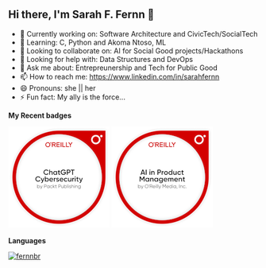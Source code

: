 ## Hi there, I'm Sarah F. Fernn 👋

- 🔭 Currently working on: Software Architecture and CivicTech/SocialTech
- 🌱 Learning: C, Python and Akoma Ntoso, ML 
- 👯 Looking to collaborate on: AI for Social Good projects/Hackathons
- 🤔 Looking for help with: Data Structures and DevOps 
- 💬 Ask me about: Entrepreunership and Tech for Public Good
- 📫 How to reach me: https://www.linkedin.com/in/sarahfernn
- 😄 Pronouns: she || her
- ⚡ Fun fact: My ally is the force...

**My Recent badges**

[![ChatGPT Cybersecurity](chatgpt-cybersecurity.png)](https://www.credly.com/badges/69edba7b-52ce-4d48-aaaf-61eff9669749/public_url)
[![ChatGPT A.I. in Project Management](ai-in-product-management.png)](https://www.credly.com/badges/3efaddd2-9913-4ef1-a1f5-2e5d52777316/public_url)

**Languages**

[![fernnbr](https://github-readme-stats.vercel.app/api/top-langs/?username=fernnbr&hide=html&layout=compact&theme=default)](https://github.com/anuraghazra/github-readme-stats)








